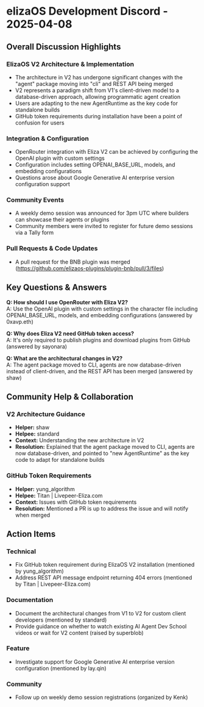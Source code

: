 # elizaOS Development Discord - 2025-04-08

## Overall Discussion Highlights

### ElizaOS V2 Architecture & Implementation
- The architecture in V2 has undergone significant changes with the "agent" package moving into "cli" and REST API being merged
- V2 represents a paradigm shift from V1's client-driven model to a database-driven approach, allowing programmatic agent creation
- Users are adapting to the new AgentRuntime as the key code for standalone builds
- GitHub token requirements during installation have been a point of confusion for users

### Integration & Configuration
- OpenRouter integration with Eliza V2 can be achieved by configuring the OpenAI plugin with custom settings
- Configuration includes setting OPENAI_BASE_URL, models, and embedding configurations
- Questions arose about Google Generative AI enterprise version configuration support

### Community Events
- A weekly demo session was announced for 3pm UTC where builders can showcase their agents or plugins
- Community members were invited to register for future demo sessions via a Tally form

### Pull Requests & Code Updates
- A pull request for the BNB plugin was merged (https://github.com/elizaos-plugins/plugin-bnb/pull/3/files)

## Key Questions & Answers

**Q: How should I use OpenRouter with Eliza V2?**  
A: Use the OpenAI plugin with custom settings in the character file including OPENAI_BASE_URL, models, and embedding configurations (answered by 0xavp.eth)

**Q: Why does Eliza V2 need GitHub token access?**  
A: It's only required to publish plugins and download plugins from GitHub (answered by sayonara)

**Q: What are the architectural changes in V2?**  
A: The agent package moved to CLI, agents are now database-driven instead of client-driven, and the REST API has been merged (answered by shaw)

## Community Help & Collaboration

### V2 Architecture Guidance
- **Helper:** shaw
- **Helpee:** standard
- **Context:** Understanding the new architecture in V2
- **Resolution:** Explained that the agent package moved to CLI, agents are now database-driven, and pointed to "new AgentRuntime" as the key code to adapt for standalone builds

### GitHub Token Requirements
- **Helper:** yung_algorithm
- **Helpee:** Titan | Livepeer-Eliza.com
- **Context:** Issues with GitHub token requirements
- **Resolution:** Mentioned a PR is up to address the issue and will notify when merged

## Action Items

### Technical
- Fix GitHub token requirement during ElizaOS V2 installation (mentioned by yung_algorithm)
- Address REST API message endpoint returning 404 errors (mentioned by Titan | Livepeer-Eliza.com)

### Documentation
- Document the architectural changes from V1 to V2 for custom client developers (mentioned by standard)
- Provide guidance on whether to watch existing AI Agent Dev School videos or wait for V2 content (raised by superblob)

### Feature
- Investigate support for Google Generative AI enterprise version configuration (mentioned by lay.qin)

### Community
- Follow up on weekly demo session registrations (organized by Kenk)